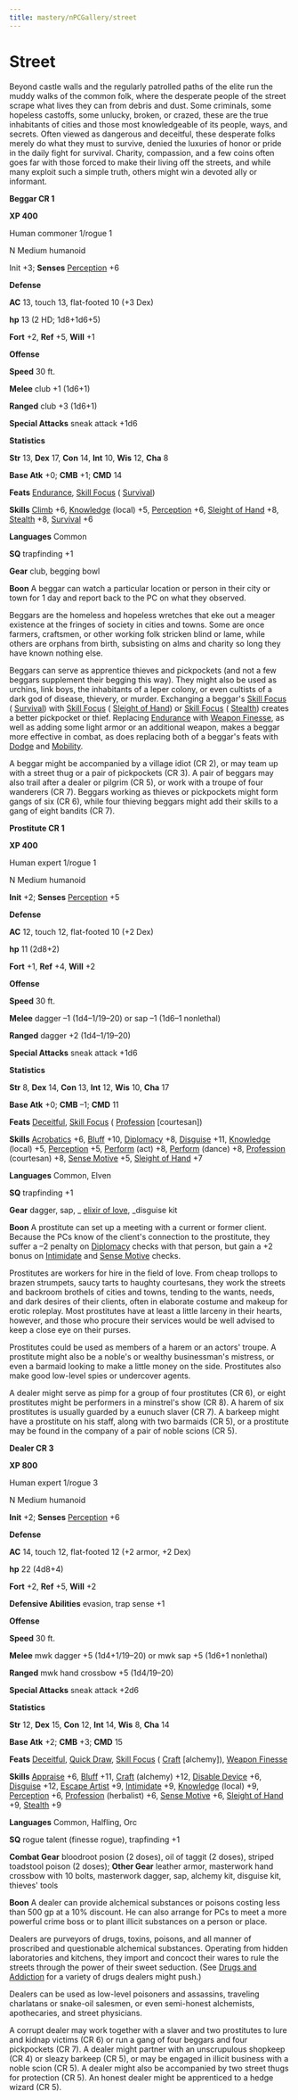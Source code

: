 ```yaml
---
title: mastery/nPCGallery/street
---
```

# Street

Beyond castle walls and the regularly patrolled paths of the elite run the muddy walks of the common folk, where the desperate people of the street scrape what lives they can from debris and dust. Some criminals, some hopeless castoffs, some unlucky, broken, or crazed, these are the true inhabitants of cities and those most knowledgeable of its people, ways, and secrets. Often viewed as dangerous and deceitful, these desperate folks merely do what they must to survive, denied the luxuries of honor or pride in the daily fight for survival. Charity, compassion, and a few coins often goes far with those forced to make their living off the streets, and while many exploit such a simple truth, others might win a devoted ally or informant.

**Beggar CR 1**

**XP 400**

Human commoner 1/rogue 1

N Medium humanoid

Init +3; **Senses** [Perception](../../skills/perception#_perception) +6

**Defense**

**AC** 13, touch 13, flat-footed 10 (+3 Dex)

**hp** 13 (2 HD; 1d8+1d6+5)

**Fort** +2, **Ref** +5, **Will** +1

**Offense**

**Speed** 30 ft.

**Melee** club +1 (1d6+1)

**Ranged** club +3 (1d6+1)

**Special Attacks** sneak attack +1d6

**Statistics**

**Str** 13, **Dex** 17, **Con** 14, **Int** 10, **Wis** 12, **Cha** 8

**Base Atk** +0; **CMB** +1; **CMD** 14

**Feats** [Endurance](../../feats#_endurance), [Skill Focus](../../feats#_skill-focus) ( [Survival](../../skills/survival#_survival))

**Skills** [Climb](../../skills/climb#_climb) +6, [Knowledge](../../skills/knowledge#_knowledge) (local) +5, [Perception](../../skills/perception#_perception) +6, [Sleight of Hand](../../skills/sleightOfHand#_sleight-of-hand) +8, [Stealth](../../skills/stealth#_stealth) +8, [Survival](../../skills/survival#_survival) +6

**Languages** Common

**SQ** trapfinding +1

**Gear** club, begging bowl

**Boon** A beggar can watch a particular location or person in their city or town for 1 day and report back to the PC on what they observed.

Beggars are the homeless and hopeless wretches that eke out a meager existence at the fringes of society in cities and towns. Some are once farmers, craftsmen, or other working folk stricken blind or lame, while others are orphans from birth, subsisting on alms and charity so long they have known nothing else.

Beggars can serve as apprentice thieves and pickpockets (and not a few beggars supplement their begging this way). They might also be used as urchins, link boys, the inhabitants of a leper colony, or even cultists of a dark god of disease, thievery, or murder. Exchanging a beggar's [Skill Focus](../../feats#_skill-focus) ( [Survival](../../skills/survival#_survival)) with [Skill Focus](../../feats#_skill-focus) ( [Sleight of Hand](../../skills/sleightOfHand#_sleight-of-hand)) or [Skill Focus](../../feats#_skill-focus) ( [Stealth](../../skills/stealth#_stealth)) creates a better pickpocket or thief. Replacing [Endurance](../../feats#_endurance) with [Weapon Finesse](../../feats#_weapon-finesse), as well as adding some light armor or an additional weapon, makes a beggar more effective in combat, as does replacing both of a beggar's feats with [Dodge](../../feats#_dodge) and [Mobility](../../feats#_mobility).

A beggar might be accompanied by a village idiot (CR 2), or may team up with a street thug or a pair of pickpockets (CR 3). A pair of beggars may also trail after a dealer or pilgrim (CR 5), or work with a troupe of four wanderers (CR 7). Beggars working as thieves or pickpockets might form gangs of six (CR 6), while four thieving beggars might add their skills to a gang of eight bandits (CR 7).

**Prostitute CR 1**

**XP 400**

Human expert 1/rogue 1

N Medium humanoid

**Init** +2; **Senses** [Perception](../../skills/perception#_perception) +5

**Defense**

**AC** 12, touch 12, flat-footed 10 (+2 Dex)

**hp** 11 (2d8+2)

**Fort** +1, **Ref** +4, **Will** +2

**Offense**

**Speed** 30 ft.

**Melee** dagger –1 (1d4–1/19–20) or sap –1 (1d6–1 nonlethal)

**Ranged** dagger +2 (1d4–1/19–20)

**Special Attacks** sneak attack +1d6

**Statistics**

**Str** 8, **Dex** 14, **Con** 13, **Int** 12, **Wis** 10, **Cha** 17

**Base Atk** +0; **CMB** –1; **CMD** 11

**Feats** [Deceitful](../../feats#_deceitful), [Skill Focus](../../feats#_skill-focus) ( [Profession](../../skills/profession#_profession) [courtesan])

**Skills** [Acrobatics](../../skills/acrobatics#_acrobatics) +6, [Bluff](../../skills/bluff#_bluff) +10, [Diplomacy](../../skills/diplomacy#_diplomacy) +8, [Disguise](../../skills/disguise#_disguise) +11, [Knowledge](../../skills/knowledge#_knowledge) (local) +5, [Perception](../../skills/perception#_perception) +5, [Perform](../../skills/perform#_perform) (act) +8, [Perform](../../skills/perform#_perform) (dance) +8, [Profession](../../skills/profession#_profession) (courtesan) +8, [Sense Motive](../../skills/senseMotive#_sense-motive) +5, [Sleight of Hand](../../skills/sleightOfHand#_sleight-of-hand) +7

**Languages** Common, Elven

**SQ** trapfinding +1

**Gear** dagger, sap, _ [elixir of love](../../magicItems/wondrousItems#_elixir-of-love), _disguise kit

**Boon** A prostitute can set up a meeting with a current or former client. Because the PCs know of the client's connection to the prostitute, they suffer a –2 penalty on [Diplomacy](../../skills/diplomacy#_diplomacy) checks with that person, but gain a +2 bonus on [Intimidate](../../skills/intimidate#_intimidate) and [Sense Motive](../../skills/senseMotive#_sense-motive) checks.

Prostitutes are workers for hire in the field of love. From cheap trollops to brazen strumpets, saucy tarts to haughty courtesans, they work the streets and backroom brothels of cities and towns, tending to the wants, needs, and dark desires of their clients, often in elaborate costume and makeup for erotic roleplay. Most prostitutes have at least a little larceny in their hearts, however, and those who procure their services would be well advised to keep a close eye on their purses.

Prostitutes could be used as members of a harem or an actors' troupe. A prostitute might also be a noble's or wealthy businessman's mistress, or even a barmaid looking to make a little money on the side. Prostitutes also make good low-level spies or undercover agents.

A dealer might serve as pimp for a group of four prostitutes (CR 6), or eight prostitutes might be performers in a minstrel's show (CR 8). A harem of six prostitutes is usually guarded by a eunuch slaver (CR 7). A barkeep might have a prostitute on his staff, along with two barmaids (CR 5), or a prostitute may be found in the company of a pair of noble scions (CR 5).

**Dealer CR 3**

**XP 800**

Human expert 1/rogue 3

N Medium humanoid

**Init** +2; **Senses** [Perception](../../skills/perception#_perception) +6

**Defense**

**AC** 14, touch 12, flat-footed 12 (+2 armor, +2 Dex)

**hp** 22 (4d8+4)

**Fort** +2, **Ref** +5, **Will** +2

**Defensive Abilities** evasion, trap sense +1

**Offense**

**Speed** 30 ft.

**Melee** mwk dagger +5 (1d4+1/19–20) or mwk sap +5 (1d6+1 nonlethal)

**Ranged** mwk hand crossbow +5 (1d4/19–20)

**Special Attacks** sneak attack +2d6

**Statistics**

**Str** 12, **Dex** 15, **Con** 12, **Int** 14, **Wis** 8, **Cha** 14

**Base Atk** +2; **CMB** +3; **CMD** 15

**Feats** [Deceitful](../../feats#_deceitful), [Quick Draw](../../feats#_quick-draw), [Skill Focus](../../feats#_skill-focus) ( [Craft](../../skills/craft#_craft) [alchemy]), [Weapon Finesse](../../feats#_weapon-finesse)

**Skills** [Appraise](../../skills/appraise#_appraise) +6, [Bluff](../../skills/bluff#_bluff) +11, [Craft](../../skills/craft#_craft) (alchemy) +12, [Disable Device](../../skills/disableDevice#_disable-device) +6, [Disguise](../../skills/disguise#_disguise) +12, [Escape Artist](../../skills/escapeArtist#_escape-artist) +9, [Intimidate](../../skills/intimidate#_intimidate) +9, [Knowledge](../../skills/knowledge#_knowledge) (local) +9, [Perception](../../skills/perception#_perception) +6, [Profession](../../skills/profession#_profession) (herbalist) +6, [Sense Motive](../../skills/senseMotive#_sense-motive) +6, [Sleight of Hand](../../skills/sleightOfHand#_sleight-of-hand) +9, [Stealth](../../skills/stealth#_stealth) +9

**Languages** Common, Halfling, Orc

**SQ** rogue talent (finesse rogue), trapfinding +1

**Combat Gear** bloodroot posion (2 doses), oil of taggit (2 doses), striped toadstool poison (2 doses); **Other Gear** leather armor, masterwork hand crossbow with 10 bolts, masterwork dagger, sap, alchemy kit, disguise kit, thieves' tools

**Boon** A dealer can provide alchemical substances or poisons costing less than 500 gp at a 10% discount. He can also arrange for PCs to meet a more powerful crime boss or to plant illicit substances on a person or place.

Dealers are purveyors of drugs, toxins, poisons, and all manner of proscribed and questionable alchemical substances. Operating from hidden laboratories and kitchens, they import and concoct their wares to rule the streets through the power of their sweet seduction. (See [Drugs and Addiction](../drugsAndAddiction) for a variety of drugs dealers might push.)

Dealers can be used as low-level poisoners and assassins, traveling charlatans or snake-oil salesmen, or even semi-honest alchemists, apothecaries, and street physicians.

A corrupt dealer may work together with a slaver and two prostitutes to lure and kidnap victims (CR 6) or run a gang of four beggars and four pickpockets (CR 7). A dealer might partner with an unscrupulous shopkeep (CR 4) or sleazy barkeep (CR 5), or may be engaged in illicit business with a noble scion (CR 5). A dealer might also be accompanied by two street thugs for protection (CR 5). An honest dealer might be apprenticed to a hedge wizard (CR 5).

